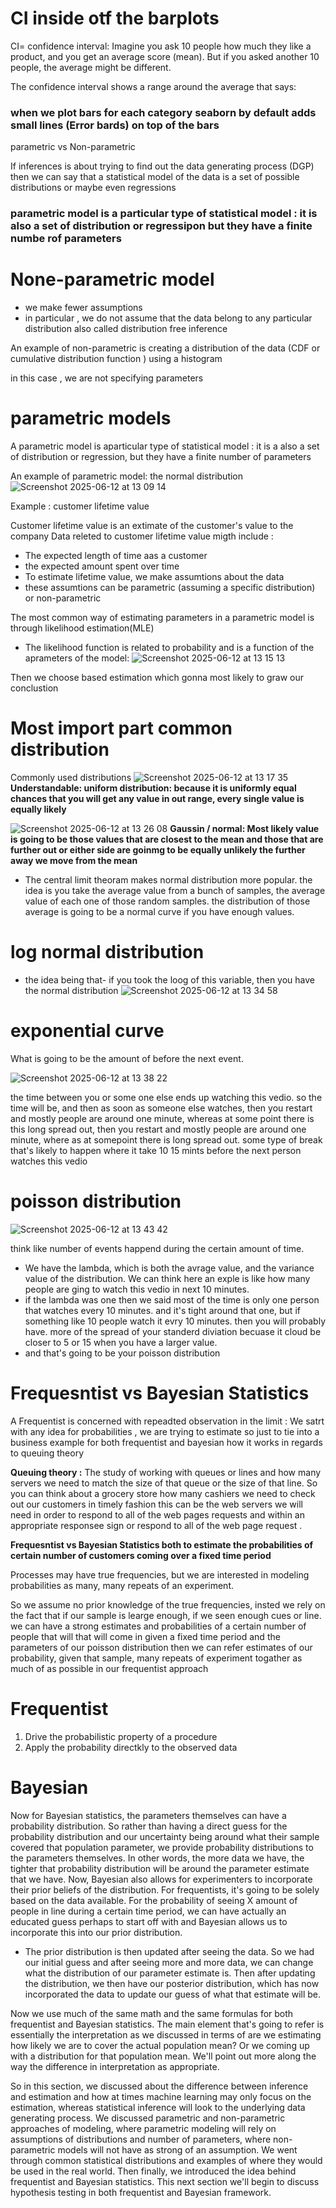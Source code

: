 # CI inside otf the barplots 
CI= confidence interval: Imagine you ask 10 people how much they like a product, and you get an average score (mean). But if you asked another 10 people, the average might be different.

The confidence interval shows a range around the average that says:

### when we plot bars for each category seaborn by default adds small lines (Error bards) on top of the bars 

parametric vs Non-parametric

If inferences is about trying to find out the data generating process (DGP)
then we can say that a statistical model of the data is a set of possible distributions or maybe even regressions

### parametric model is a particular type of statistical model : it is also a set of distribution or regressipon but they have a finite numbe rof parameters 

# None-parametric model 
- we make fewer assumptions
- in particular , we do not assume that the data belong to any particular distribution also called distribution free inference

An example of non-parametric is creating a distribution of the data (CDF or cumulative distribution function ) using a histogram

in this case , we are not specifying parameters 

# parametric models 
A parametric model is aparticular type of statistical model : it is a also a set of distribution or regression, but they have a finite number of parameters

An example of parametric model: the normal distribution 
![Screenshot 2025-06-12 at 13 09 14](https://github.com/user-attachments/assets/c53ef797-fbaa-4fd0-b3ec-2a49598931c8)

Example : customer lifetime value

Customer lifetime value is an extimate of the customer's value to the company 
Data releted to customer lifetime value migth include :
- The expected length of time aas a customer 
- the expected amount spent over time
- To estimate lifetime value, we make assumtions about the data
- these assumtions can be parametric (assuming a specific distribution) or non-parametric

The most common way of estimating parameters in a parametric model is through likelihood estimation(MLE)
- The likelihood function is related to probability and is a function of the aprameters of the model:
![Screenshot 2025-06-12 at 13 15 13](https://github.com/user-attachments/assets/168c0a33-4618-493d-8157-a394f8ff1f23)

Then we choose based estimation which gonna most likely to graw our conclustion 



# Most import part common distribution 

Commonly used distributions
![Screenshot 2025-06-12 at 13 17 35](https://github.com/user-attachments/assets/5d0d831d-88e1-484b-955c-513ceb8dcd10)
**Understandable: uniform distribution: because it is uniformly equal chances that you will get any value in out range, every single value is equally likely** 

![Screenshot 2025-06-12 at 13 26 08](https://github.com/user-attachments/assets/be606a57-f499-4fb5-92ea-438a1512f0dc)
**Gaussin / normal: Most likely value is going to be those values that are closest to the mean and those that are further out or either side are goinmg to be equally unlikely the further away we move from the mean**

- The central limit theoram makes normal distribution more popular. the idea is you take the average value from a bunch of samples, the average value of each one of those random samples. the distribution of those average is going to be a normal curve if you have enough values.

# log normal distribution
- the idea being that- if you took the loog of this variable, then you have the normal distribution
  ![Screenshot 2025-06-12 at 13 34 58](https://github.com/user-attachments/assets/c56fa367-e844-4ae1-a88f-34de259aefd8)

#  exponential curve 

What is going to be the amount of before the next event. 

![Screenshot 2025-06-12 at 13 38 22](https://github.com/user-attachments/assets/705076a8-d5ea-40e4-adea-f8389f114e45)

the time between you or some one else ends up watching this vedio. so the time will be, and then as soon as someone else watches, then you restart and mostly people are around one minute, whereas at some point there is  this long spread out, then you restart and mostly people are around one minute, where as at somepoint there is long spread out. some type of break that's likely to happen where it take 10 15 mints before the next person watches this vedio 

# poisson distribution

![Screenshot 2025-06-12 at 13 43 42](https://github.com/user-attachments/assets/99b54803-a016-495e-ad4f-25913bc80580)

think like number of events happend during the certain amount of time.
- We have the lambda, which is both the avrage value, and the variance value of the distribution. We can think here an exple is like how many people are ging to watch this vedio in next 10 minutes.
- if the lambda was one then we said most of the time is only one person that watches every 10 minutes. and it's tight around that one, but if something like 10 people watch it evry 10 minutes. then you will probably have. more of the spread of your standerd diviation becuase it cloud be closer to 5 or 15 when you have a larger value.
- and that's going to be your poisson distribution


# Frequesntist vs Bayesian Statistics 
A Frequentist is concerned with repeadted observation in the limit : We satrt with any idea for probabilities , we are trying to estimate so just to tie into a business example for both frequentist and bayesian how it works in regards to queuing theory 

**Queuing theory :** The study of working with queues or lines and how many servers we need to match the size of that queue or the size of that line.
So you can think about a grocery store how many cashiers we need to check out our customers in timely fashion this can be the web servers we will need in order to respond to all of the web pages requests and within an appropriate responsee sign or respond to all of the web page request . 


**Frequesntist vs Bayesian Statistics both to estimate the probabilities of certain number of customers coming over a fixed time period**

Processes may have true frequencies, but we are interested in modeling probabilities as many, many repeats of an experiment. 

So we assume no prior knowledge of the true frequencies, insted we rely on the fact that if our sample is learge enough, if we seen enough cues or line. we can have a strong estimates and probabilities of a certain number of people that will that will come in given a fixed time period and the parameters of our poisson distribution then we can refer estimates of our probability, given that sample, many repeats of experiment togather as much of as possible in our frequentist approach 


# Frequentist
1. Drive the probabilistic property of a procedure
2. Apply the probability directkly to the observed data

# Bayesian 
Now for Bayesian statistics, the parameters themselves can have a probability distribution. So rather than having a direct guess for the probability distribution and our uncertainty being around what their sample covered that population parameter, we provide probability distributions to the parameters themselves. In other words, the more data we have, the tighter that probability distribution will be around the parameter estimate that we have. Now, Bayesian also allows for experimenters to incorporate their prior beliefs of the distribution. For frequentists, it's going to be solely based on the data available. For the probability of seeing X amount of people in line during a certain time period, we can have actually an educated guess perhaps to start off with and Bayesian allows us to incorporate this into our prior distribution. 

- The prior distribution is then updated after seeing the data. So we had our initial guess and after seeing more and more data, we can change what the distribution of our parameter estimate is. Then after updating the distribution, we then have our posterior distribution, which has now incorporated the data to update our guess of what that estimate will be.

Now we use much of the same math and the same formulas for both frequentist and Bayesian statistics. The main element that's going to refer is essentially the interpretation as we discussed in terms of are we estimating how likely we are to cover the actual population mean? Or we coming up with a distribution for that population mean. We'll point out more along the way the difference in interpretation as appropriate. 


So in this section, we discussed about the difference between inference and estimation and how at times machine learning may only focus on the estimation, whereas statistical inference will look to the underlying data generating process. We discussed parametric and non-parametric approaches of modeling, where parametric modeling will rely on assumptions of distributions and number of parameters, where non-parametric models will not have as strong of an assumption. We went through common statistical distributions and examples of where they would be used in the real world. Then finally, we introduced the idea behind frequentist and Bayesian statistics. This next section we'll begin to discuss hypothesis testing in both frequentist and Bayesian framework.


